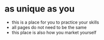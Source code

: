 # as unique as you
- this is a place for you to practice your skills
- all pages do not need to be the same 
- this place is also how you market yourself
